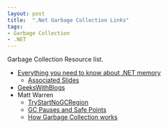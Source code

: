 ```yaml
---
layout: post
title:  ".Net Garbage Collection Links"
tags:
- Garbage Collection
- .NET
---
```


Garbage Collection Resource list.

* [Everything you need to know about .NET memory](https://vimeo.com/113632451)
  * [Associated Slides](http://www.slideshare.net/benemmett/net-memory-management-ndc-london)
* [GeeksWithBlogs](http://geekswithblogs.net/akraus1/archive/2014/03/24/155766.aspx)
* Matt Warren
  * [TryStartNoGCRegion](http://mattwarren.org/2016/08/16/Preventing-dotNET-Garbage-Collections-with-the-TryStartNoGCRegion-API/)
  * [GC Pauses and Safe Points](http://mattwarren.org/2016/08/08/GC-Pauses-and-Safe-Points/)
  * [How Garbage Collection works](http://mattwarren.org/2016/02/04/learning-how-garbage-collectors-work-part-1/)
